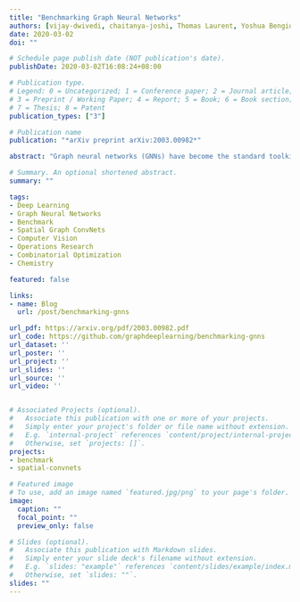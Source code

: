 ```yaml
---
title: "Benchmarking Graph Neural Networks"
authors: [vijay-dwivedi, chaitanya-joshi, Thomas Laurent, Yoshua Bengio, xavier-bresson]
date: 2020-03-02
doi: ""

# Schedule page publish date (NOT publication's date).
publishDate: 2020-03-02T16:08:24+08:00

# Publication type.
# Legend: 0 = Uncategorized; 1 = Conference paper; 2 = Journal article;
# 3 = Preprint / Working Paper; 4 = Report; 5 = Book; 6 = Book section;
# 7 = Thesis; 8 = Patent
publication_types: ["3"]

# Publication name
publication: "*arXiv preprint arXiv:2003.00982*"

abstract: "Graph neural networks (GNNs) have become the standard toolkit for analyzing and learning from data on graphs. As the field grows, it becomes critical to identify key architectures and validate new ideas that generalize to larger, more complex datasets. Unfortunately, it has been increasingly difficult to gauge the effectiveness of new models in the absence of a standardized benchmark with consistent experimental settings. In this paper, we introduce a reproducible GNN benchmarking framework, with the facility for researchers to add new models conveniently for arbitrary datasets. We demonstrate the usefulness of our framework by presenting a principled investigation into the recent Weisfeiler-Lehman GNNs (WL-GNNs) compared to message passing-based graph convolutional networks (GCNs) for a variety of graph tasks, i.e. graph regression/classification and node/link prediction, with medium-scale datasets."

# Summary. An optional shortened abstract.
summary: ""

tags:
- Deep Learning
- Graph Neural Networks
- Benchmark
- Spatial Graph ConvNets
- Computer Vision
- Operations Research
- Combinatorial Optimization
- Chemistry

featured: false

links:
- name: Blog
  url: /post/benchmarking-gnns

url_pdf: https://arxiv.org/pdf/2003.00982.pdf
url_code: https://github.com/graphdeeplearning/benchmarking-gnns
url_dataset: ''
url_poster: ''
url_project: ''
url_slides: ''
url_source: ''
url_video: ''


# Associated Projects (optional).
#   Associate this publication with one or more of your projects.
#   Simply enter your project's folder or file name without extension.
#   E.g. `internal-project` references `content/project/internal-project/index.md`.
#   Otherwise, set `projects: []`.
projects: 
- benchmark
- spatial-convnets

# Featured image
# To use, add an image named `featured.jpg/png` to your page's folder. 
image:
  caption: ""
  focal_point: ""
  preview_only: false

# Slides (optional).
#   Associate this publication with Markdown slides.
#   Simply enter your slide deck's filename without extension.
#   E.g. `slides: "example"` references `content/slides/example/index.md`.
#   Otherwise, set `slides: ""`.
slides: ""
---
```

